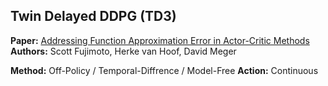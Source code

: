 ## Twin Delayed DDPG (TD3)

**Paper:** [Addressing Function Approximation Error in Actor-Critic Methods](https://arxiv.org/abs/1802.09477)
**Authors:** Scott Fujimoto, Herke van Hoof, David Meger

**Method:** Off-Policy / Temporal-Diffrence / Model-Free
**Action:** Continuous